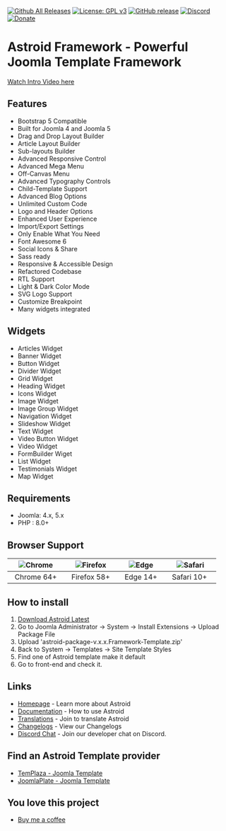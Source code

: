 [![Github All Releases](https://img.shields.io/github/downloads/templaza/astroid-framework/total.svg)](https://github.com/templaza/astroid-framework/releases)
[![License: GPL v3](https://img.shields.io/badge/License-GPL%20v3-blue.svg)](http://www.gnu.org/licenses/gpl-3.0)
[![GitHub release](https://img.shields.io/github/release/templaza/astroid-framework.svg)](https://github.com/templaza/astroid-framework/releases)
[![Discord](https://img.shields.io/badge/chat-on%20discord-7289da.svg)](https://discord.gg/2MwtsAX4Py)
[![Donate](https://img.shields.io/badge/donate-Buy%20me%20a%20coffee-blueviolet)](https://ko-fi.com/astroidframework)

# Astroid Framework - Powerful Joomla Template Framework

[Watch Intro Video here](https://www.youtube.com/watch?v=ZflNq3fDaXE)

## Features
* Bootstrap 5 Compatible
* Built for Joomla 4 and Joomla 5
* Drag and Drop Layout Builder
* Article Layout Builder
* Sub-layouts Builder
* Advanced Responsive Control
* Advanced Mega Menu
* Off-Canvas Menu
* Advanced Typography Controls
* Child-Template Support
* Advanced Blog Options
* Unlimited Custom Code
* Logo and Header Options
* Enhanced User Experience
* Import/Export Settings
* Only Enable What You Need
* Font Awesome 6
* Social Icons & Share
* Sass ready
* Responsive & Accessible Design
* Refactored Codebase
* RTL Support
* Light & Dark Color Mode
* SVG Logo Support
* Customize Breakpoint
* Many widgets integrated

## Widgets
* Articles Widget
* Banner Widget
* Button Widget
* Divider Widget
* Grid Widget
* Heading Widget
* Icons Widget
* Image Widget
* Image Group Widget
* Navigation Widget
* Slideshow Widget
* Text Widget
* Video Button Widget
* Video Widget
* FormBuilder Wiget
* List Widget
* Testimonials Widget
* Map Widget

## Requirements
* Joomla: 4.x, 5.x
* PHP : 8.0+

## Browser Support
| ![Chrome](https://raw.githubusercontent.com/alrra/browser-logos/master/src/chrome/chrome_48x48.png)|![Firefox](https://raw.githubusercontent.com/alrra/browser-logos/master/src/firefox/firefox_48x48.png)|![Edge](https://raw.githubusercontent.com/alrra/browser-logos/master/src/edge/edge_48x48.png)|![Safari](https://raw.githubusercontent.com/alrra/browser-logos/master/src/safari/safari_48x48.png)|
| :---: | :---:	|:---:|:---:|
| &nbsp;&nbsp;Chrome 64+&nbsp;&nbsp; | &nbsp;&nbsp;Firefox 58+&nbsp;&nbsp; | &nbsp;&nbsp;Edge 14+&nbsp;&nbsp; | &nbsp;&nbsp;Safari 10+ &nbsp;&nbsp; |

## How to install
1. [Download Astroid Latest](https://github.com/templaza/astroid-framework/releases/latest)
2. Go to Joomla Administrator -> System -> Install Extensions -> Upload Package File
3. Upload 'astroid-package-v.x.x.Framework-Template.zip'
4. Back to System -> Templates -> Site Template Styles
5. Find one of Astroid template make it default
6. Go to front-end and check it.

## Links
* [Homepage](https://astroidframe.work/) - Learn more about Astroid
* [Documentation](https://docs.astroidframe.work/) - How to use Astroid
* [Translations](https://github.com/templaza/astroid-framework/tree/language) - Join to translate Astroid
* [Changelogs](https://github.com/templaza/astroid-framework/releases) - View our Changelogs
* [Discord Chat](https://discord.gg/2MwtsAX4Py) - Join our developer chat on Discord.

## Find an Astroid Template provider
* [TemPlaza - Joomla Template](https://www.templaza.com/joomla-templates.html)
* [JoomlaPlate - Joomla Template](https://www.joomlaplates.com/)

## You love this project
* [Buy me a coffee](https://ko-fi.com/astroidframework)